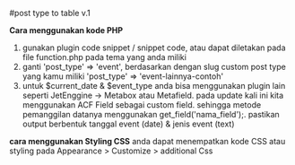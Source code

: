 #post type to table v.1

**Cara menggunakan kode PHP**
1. gunakan plugin code snippet / snippet code, atau dapat diletakan pada file function.php pada tema yang anda miliki
2. ganti  'post_type' => 'event', berdasarkan dengan slug custom post type yang kamu miliki 'post_type' => 'event-lainnya-contoh'
3. untuk $current_date & $event_type anda bisa menggunakan plugin lain seperti JetEnggine -> Metabox atau Metafield. pada update kali ini kita menggunakan ACF Field sebagai custom field. 
sehingga metode pemanggilan datanya menggunakan get_field('nama_field');. pastikan output berbentuk tanggal event (date) & jenis event (text)

**cara menggunakan Styling CSS**
anda dapat menempatkan kode CSS atau styling pada Appearance > Customize > additional Css





